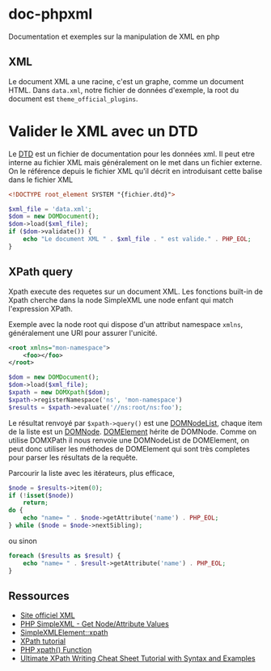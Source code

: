 # doc-phpxml

Documentation et exemples sur la manipulation de XML en php


## XML

Le document XML a une racine, c'est un graphe, comme un document HTML. Dans `data.xml`, notre fichier de données d'exemple, la root du document est `theme_official_plugins`.

# Valider le XML avec un DTD

Le [DTD](https://www.xml.com/pub/a/norm/part1/getstart1.html#xmlinidtd) est un fichier de documentation pour les données xml. Il peut etre interne au fichier XML mais généralement on le met dans un fichier externe. On le référence depuis le fichier XML qu'il décrit en introduisant cette balise dans le fichier XML

~~~xml
<!DOCTYPE root_element SYSTEM "{fichier.dtd}">
~~~

~~~php
$xml_file = 'data.xml';
$dom = new DOMDocument();
$dom->load($xml_file);
if ($dom->validate()) {
    echo "Le document XML " . $xml_file . " est valide." . PHP_EOL;
}
~~~

## XPath query

Xpath execute des requetes sur un document XML. Les fonctions built-in de Xpath cherche dans la node SimpleXML une node enfant qui match l'expression XPath.

Exemple avec la node root qui dispose d'un attribut namespace `xmlns`, généralement une URI pour assurer l'unicité.

~~~xml
<root xmlns="mon-namespace">
    <foo></foo>
</root>
~~~

~~~php
$dom = new DOMDocument();
$dom->load($xml_file);
$xpath = new DOMXpath($dom);
$xpath->registerNamespace('ns', 'mon-namespace')
$results = $xpath->evaluate('//ns:root/ns:foo');
~~~

Le résultat renvoyé par `$xpath->query()` est une [DOMNodeList](), chaque item de la liste est un [DOMNode](https://www.php.net/manual/en/class.domnode.php). [DOMElement](https://www.php.net/manual/en/class.domelement.php) hérite de DOMNode. Comme on utilise DOMXPath il nous renvoie une DOMNodeList de DOMElement, on peut donc utiliser les méthodes de DOMElement qui sont très completes pour parser les résultats de la requête.

Parcourir la liste avec les itérateurs, plus efficace,

~~~php
$node = $results->item(0);
if (!isset($node))
    return;
do {
    echo "name= " . $node->getAttribute('name') . PHP_EOL;
} while ($node = $node->nextSibling);
~~~

ou sinon

~~~php
foreach ($results as $result) {
    echo "name= " . $result->getAttribute('name') . PHP_EOL;
}
~~~

## Ressources

- [Site officiel XML](https://www.xml.com/)
- [PHP SimpleXML - Get Node/Attribute Values](https://www.w3schools.com/php/php_xml_simplexml_get.asp)
- [SimpleXMLElement::xpath](https://www.php.net/manual/en/simplexmlelement.xpath.php)
- [XPath tutorial](https://www.w3schools.com/xml/xpath_intro.asp)
- [PHP xpath() Function](https://www.w3schools.com/php/func_simplexml_xpath.asp)
- [Ultimate XPath Writing Cheat Sheet Tutorial with Syntax and Examples](https://www.softwaretestinghelp.com/xpath-writing-cheat-sheet-tutorial-examples/)